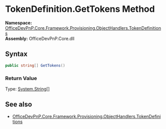 # TokenDefinition.GetTokens Method  
**Namespace:** [OfficeDevPnP.Core.Framework.Provisioning.ObjectHandlers.TokenDefinitions](OfficeDevPnP.Core.Framework.Provisioning.ObjectHandlers.TokenDefinitions.md)  
**Assembly:** OfficeDevPnP.Core.dll  
## Syntax
```C#
public string[] GetTokens()
```
### Return Value
Type: [System.String[]](System.String[].md)  

## See also
- [OfficeDevPnP.Core.Framework.Provisioning.ObjectHandlers.TokenDefinitions](OfficeDevPnP.Core.Framework.Provisioning.ObjectHandlers.TokenDefinitions.md)
